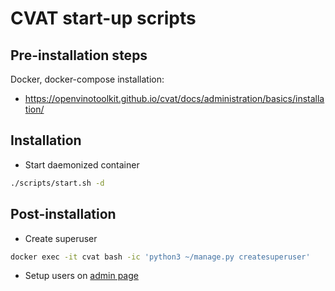 # CVAT start-up scripts

## Pre-installation steps

Docker, docker-compose installation:
- https://openvinotoolkit.github.io/cvat/docs/administration/basics/installation/

## Installation

- Start daemonized container
```bash
./scripts/start.sh -d
```

## Post-installation

- Create superuser
```bash
docker exec -it cvat bash -ic 'python3 ~/manage.py createsuperuser'
```
- Setup users on [admin page](http://localhost:8080/admin)